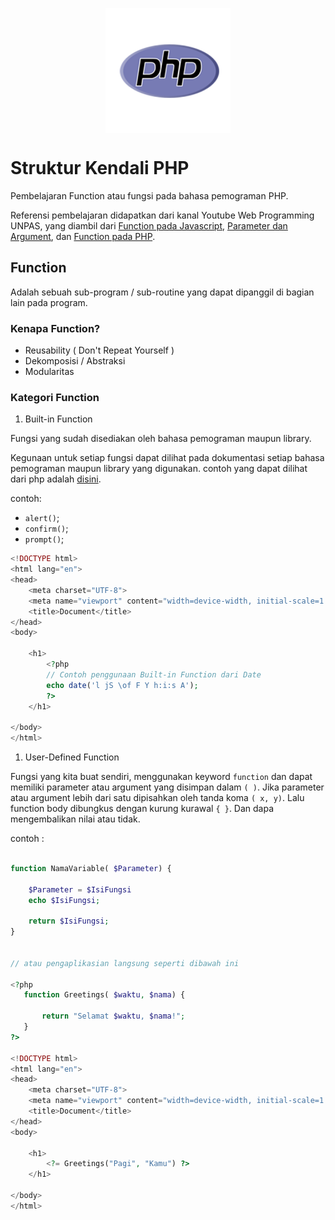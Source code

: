 <img style="display: block;
           margin-left: auto;
           margin-right: auto;"
           src="../img/php.png" alt="PHP Logo">
</img>

# Struktur Kendali PHP

Pembelajaran Function atau fungsi pada bahasa pemograman PHP.

Referensi pembelajaran didapatkan dari kanal Youtube Web Programming UNPAS, yang diambil dari [Function pada Javascript](https://www.youtube.com/watch?v=6-UqHXBtYkg), [Parameter dan Argument](https://www.youtube.com/watch?v=MIn5CZhFqKo), dan [Function pada PHP](https://www.youtube.com/watch?v=R5C70w2MOkE&list=PLFIM0718LjIUqXfmEIBE3-uzERZPh3vp6&index=6).

## Function

Adalah sebuah sub-program / sub-routine yang dapat dipanggil di bagian lain pada program.

### Kenapa Function?

- Reusability ( Don't Repeat Yourself )
- Dekomposisi / Abstraksi
- Modularitas

### Kategori Function

1. Built-in Function

Fungsi yang sudah disediakan oleh bahasa pemograman maupun library.

Kegunaan untuk setiap fungsi dapat dilihat pada dokumentasi setiap bahasa pemograman maupun library yang digunakan. contoh yang dapat dilihat dari php adalah [disini](https://www.php.net/manual/en/funcref.php).

contoh:

- `alert()`;
- `confirm()`;
- `prompt()`;

```php
<!DOCTYPE html>
<html lang="en">
<head>
    <meta charset="UTF-8">
    <meta name="viewport" content="width=device-width, initial-scale=1.0">
    <title>Document</title>
</head>
<body>

    <h1>
        <?php
        // Contoh penggunaan Built-in Function dari Date
        echo date('l jS \of F Y h:i:s A');
        ?>
    </h1>

</body>
</html>

```

1. User-Defined Function

Fungsi yang kita buat sendiri, menggunakan keyword `function` dan dapat memiliki parameter atau argument yang disimpan dalam `( )`. Jika parameter atau argument lebih dari satu dipisahkan oleh tanda koma `( x, y)`. Lalu function body dibungkus dengan kurung kurawal `{ }`. Dan dapa mengembalikan nilai atau tidak.

contoh :

```php

function NamaVariable( $Parameter) {

    $Parameter = $IsiFungsi
    echo $IsiFungsi;

    return $IsiFungsi;
}


// atau pengaplikasian langsung seperti dibawah ini

<?php
   function Greetings( $waktu, $nama) {

       return "Selamat $waktu, $nama!";
   }
?>

<!DOCTYPE html>
<html lang="en">
<head>
    <meta charset="UTF-8">
    <meta name="viewport" content="width=device-width, initial-scale=1.0">
    <title>Document</title>
</head>
<body>

    <h1>
        <?= Greetings("Pagi", "Kamu") ?>
    </h1>

</body>
</html>

```
